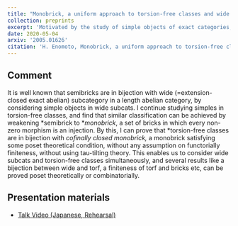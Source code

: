 ```yaml
---
title: "Monobrick, a uniform approach to torsion-free classes and wide subcategories"
collection: preprints
excerpt: 'Motivated by the study of simple objects of exact categories, I proposed the notion of monobricks, which enables us to study wide subcategories and torsion-free classes simultaneously.'
date: 2020-05-04
arxiv: '2005.01626'
citation: 'H. Enomoto, Monobrick, a uniform approach to torsion-free classes and wide subcategories, arXiv:2005.01626.'
---
```


## Comment
It is well known that semibricks are in bijection with wide (=extension-closed exact abelian) subcategory in a length abelian category, by considering simple objects in wide subcats. I continue studying simples in torsion-free classes, and find that similar classification can be achieved by weakening *semibrick to **monobrick*, a set of bricks in which every non-zero morphism is an injection. By this, I can prove that *torsion-free classes are in bijection with *cofinally closed monobrick,* a monobrick satisfying some poset theoretical condition, without any assumption on functorially finiteness, without using tau-tilting theory. This enables us to consider wide subcats and torsion-free classes simultaneously, and several results like a bijection between wide and torf, a finiteness of torf and bricks etc, can be proved poset theoretically or combinatorially.

## Presentation materials
- [Talk Video (Japanese, Rehearsal)](https://www.youtube.com/watch?v=7yYvRPlmuB4)
